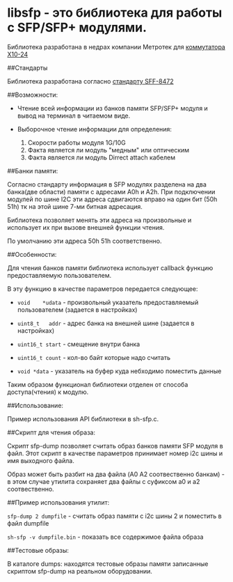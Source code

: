 libsfp - это библиотека для работы с SFP/SFP+ модулями.
======================================================

Библиотека разработана в недрах компании Метротек для 
[коммутатора X10-24](http://metrotek.spb.ru/x10-24.html)

##Стандарты

Библиотека разработана согласно 
[стандарту SFF-8472](ftp://ftp.seagate.com/sff/SFF-8472.PDF)

##Возможности:

* Чтение всей информации из банков памяти SFP/SFP+ модуля 
  и вывод на терминал в читаемом виде.

* Выборочное чтение информации для определения:

  1. Скорости работы модуля 1G/10G   
  2. Факта является ли модуль "медным" или оптическим 
  3. Факта является ли модуль Dirrect attach кабелем
   
##Банки памяти:

 Согласно  стандарту информация в SFP модулях разделена на два банка(две области) 
 памяти с адресами A0h и A2h. При подключении модулей по шине I2C эти адреса
 сдвигаются вправо на один бит (50h 51h) тк на этой шине 7-ми битная адресация.   
 
 Библиотека позволяет менять эти адреса на произвольные и использует их
 при вызове внешней функции чтения.

 По умолчанию эти адреса 50h 51h соответственно.

##Особенности:   
   
  Для чтения банков памяти библиотека использует callback функцию
  предоставляемую пользователем. 

  В эту функцию в качестве параметров передается следующее:

  
  *  `void    *udata`   -  произвольный указатель предоставляемый пользователем (задается в настройках)

  *  `uint8_t   addr`   -  адрес банка на внешней шине (задается в настройках)

  *  `uint16_t start`   -  смещение внутри банка 

  *  `uint16_t count`   -  кол-во байт которые надо считать

  *  `void *data`       -  указатель на буфер куда небходимо поместить данные
  
  
  Таким образом функционал библиотеки отделен от способа доступа(чтения) к модулю.

##Использование:

  Пример использования API библиотеки в sh-sfp.c.

##Скрипт для чтения образа:

  Скрипт sfp-dump позволяет считать образ банков памяти SFP модуля в файл.
  Этот скрипт в качестве параметров принимает номер i2c шины и имя выходного файла.

  Образ может быть разбит на два файла (A0 A2 соотвественно банкам) - в этом случае
  утилита сохраняет два файлы с суфиксом a0 и a2 соотвественно.

##Пример использования утилит:

  `sfp-dump 2 dumpfile`          - считать образ памяти с i2c шины 2 и поместить в файл dumpfile

  `sh-sfp -v dumpfile.bin`       - показать все содержимое файла образа   

##Тестовые образы:

  В каталоге dumps: находятся тестовые образы памяти записанные скриптом sfp-dump
  на реальном оборудовании.



